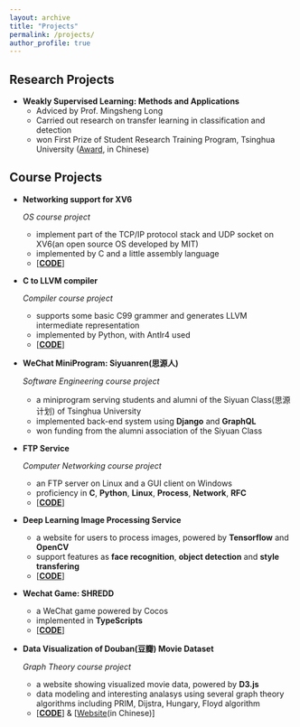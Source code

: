 ```yaml
---
layout: archive
title: "Projects"
permalink: /projects/
author_profile: true
---
```


## Research Projects

- **Weakly Supervised Learning: Methods and Applications**
  - Adviced by Prof. Mingsheng Long
  - Carried out research on transfer learning in classification and detection
  - won First Prize of Student Research Training Program, Tsinghua University ([Award](/files/SRT.jpg), in Chinese)



## Course Projects

- **Networking support for XV6**
  
  *OS course project*
  
  - implement part of the TCP/IP protocol stack and UDP socket on XV6(an open source OS developed by MIT)
  - implemented by C and a little assembly language
  - [[**CODE**]( https://github.com/JianyuTANG/XV6-networking )]
  
- **C to LLVM compiler**
  
  *Compiler course project*
  
  - supports some basic C99 grammer and generates LLVM intermediate representation
  - implemented by Python, with Antlr4 used
  - [[**CODE**](  https://github.com/JianyuTANG/c2llvmCompiler  )]
  
- **WeChat MiniProgram: Siyuanren(思源人)**
  
  *Software Engineering course project*
  
  - a miniprogram serving students and alumni of the Siyuan Class(思源计划) of Tsinghua University
  - implemented back-end system using **Django** and **GraphQL**
  - won funding from the alumni association of the Siyuan Class
  
- **FTP Service**
  
  *Computer Networking course project*
  
  - an FTP server on Linux and a GUI client on Windows
  - proficiency in **C**, **Python**, **Linux**, **Process**, **Network**, **RFC**
  - \[[**CODE**]( https://github.com/JianyuTANG/ftp-service )\]
  
- **Deep Learning Image Processing Service**
  
  - a website for users to process images, powered by **Tensorflow** and **OpenCV**
  - support features as **face recognition**, **object detection** and **style transfering**
  - \[[**CODE**](https://github.com/JianyuTANG/ImageProcessingWebsite)\]
  
- **Wechat Game: SHREDD**
  
  - a WeChat game powered by Cocos
  - implemented in **TypeScripts**
  - [[**CODE**](https://github.com/JianyuTANG/WeChatGame)\]
  
- **Data Visualization of Douban(豆瓣) Movie Dataset**
  
  *Graph Theory course project*
  
  - a website showing visualized movie data, powered by **D3.js**
  - data modeling and interesting analasys using several graph theory algorithms including PRIM, Dijstra, Hungary, Floyd algorithm
  - [[**CODE**](https://github.com/JianyuTANG/Graph-Theory)\] & \[[Website](https://jianyu.me/Graph-Theory/)(in Chinese)\]



